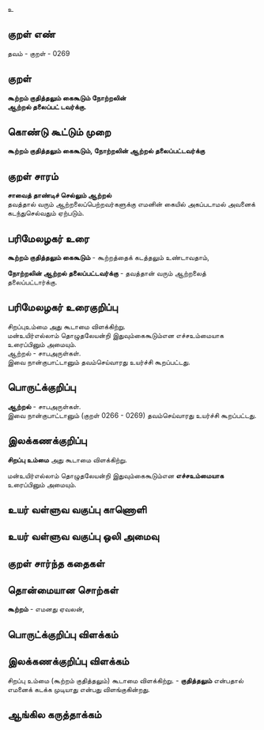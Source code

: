 உ

## குறள் எண் 

தவம் - குறள் - 0269  

## குறள் 

**கூற்றம் குதித்தலும் கைகூடும் நோற்றலின்  
ஆற்றல் தலைப்பட் டவர்க்கு.**

## கொண்டு கூட்டும் முறை

**கூற்றம் குதித்தலும் கைகூடும், நோற்றலின் ஆற்றல் தலைப்பட்டவர்க்கு**

## குறள் சாரம் 

**சாவைத் தாண்டிச் செல்லும் ஆற்றல்**  
தவத்தால் வரும் ஆற்றலைப்பெற்றவர்களுக்கு எமனின் கையில் அகப்படாமல் அவனைக் கடந்துசெல்வதும் ஏற்படும்.  

## பரிமேலழகர் உரை

**கூற்றம் குதித்தலும் கைகூடும்** - கூற்றத்தைக் கடத்தலும் உண்டாவதாம்,  

**நோற்றலின் ஆற்றல் தலைப்பட்டவர்க்கு** - தவத்தான் வரும் ஆற்றலைத் தலைப்பட்டார்க்கு.

## பரிமேலழகர் உரைகுறிப்பு   

சிறப்புஉம்மை அது கூடாமை விளக்கிற்று.  
மன்உயிர்எல்லாம் தொழுதலேயன்றி இதுவும்கைகூடும்என எச்சஉம்மையாக உரைப்பினும் அமையும்.  
ஆற்றல் - சாபஅருள்கள்.  
இவை நான்குபாட்டானும் தவம்செய்வாரது உயர்ச்சி கூறப்பட்டது.    

## பொருட்க்குறிப்பு 

**ஆற்றல்** - சாபஅருள்கள்.  
இவை நான்குபாட்டானும் (குறள் 0266 - 0269) தவம்செய்வாரது உயர்ச்சி கூறப்பட்டது.    

## இலக்கணக்குறிப்பு  

**சிறப்பு உம்மை** அது கூடாமை விளக்கிற்று.  

மன்உயிர்எல்லாம் தொழுதலேயன்றி இதுவும்கைகூடும்என **எச்சஉம்மையாக** உரைப்பினும் அமையும்.    

## உயர் வள்ளுவ வகுப்பு காணொளி


## உயர் வள்ளுவ வகுப்பு ஒலி அமைவு 

 
## குறள் சார்ந்த கதைகள் 


## தொன்மையான சொற்கள்

**கூற்றம்** - எமனது ஏவலன்,   

## பொருட்க்குறிப்பு விளக்கம்


## இலக்கணக்குறிப்பு விளக்கம்

சிறப்பு உம்மை (கூற்றம் குதித்தலும்) கூடாமை விளக்கிற்று. - **குதித்தலும்** என்பதால் எமனைக் கடக்க முடியாது என்பது விளங்குகின்றது.  


## ஆங்கில கருத்தாக்கம் 


